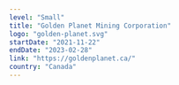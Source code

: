 ```yaml
---
level: "Small"
title: "Golden Planet Mining Corporation"
logo: "golden-planet.svg"
startDate: "2021-11-22"
endDate: "2023-02-28"
link: "https://goldenplanet.ca/"
country: "Canada"
---
```

